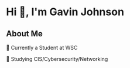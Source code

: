 # Hi 👋, I'm Gavin Johnson
## About Me

🏫 Currently a Student at WSC

📖 Studying CIS/Cybersecurity/Networking


